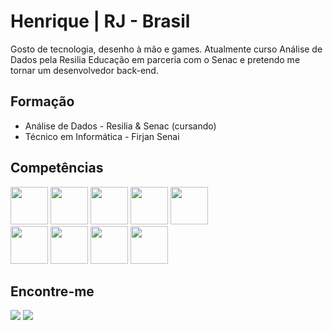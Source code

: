 # Henrique | RJ - Brasil

Gosto de tecnologia, desenho à mão e games. Atualmente curso Análise de Dados pela Resilia Educação em parceria com o Senac e pretendo me tornar um desenvolvedor back-end.

## Formação

* Análise de Dados - Resilia & Senac (cursando)
* Técnico em Informática - Firjan Senai

## Competências

<div>
  <img src="https://cdn.jsdelivr.net/gh/devicons/devicon@latest/icons/mysql/mysql-original.svg"  width=60 />
  <img src="https://cdn.jsdelivr.net/gh/devicons/devicon/icons/php/php-plain.svg" width=60 />
  <img src="https://cdn.jsdelivr.net/gh/devicons/devicon/icons/git/git-plain-wordmark.svg" width=60 />
  <img src="https://cdn.jsdelivr.net/gh/devicons/devicon/icons/html5/html5-original.svg" width=60 />
  <img src="https://cdn.jsdelivr.net/gh/devicons/devicon/icons/javascript/javascript-original.svg" width=60 />
</div>
<div>
  <img src="https://cdn.jsdelivr.net/gh/devicons/devicon/icons/python/python-original.svg" width=60 />
  <img src="https://cdn.jsdelivr.net/gh/devicons/devicon/icons/pandas/pandas-original.svg" width=60 />
  <img src="https://cdn.jsdelivr.net/gh/devicons/devicon/icons/jupyter/jupyter-original-wordmark.svg" width=60 />
  <img src="https://cdn.jsdelivr.net/gh/devicons/devicon/icons/numpy/numpy-original.svg" width=60 />
</div>

## Encontre-me

<div>
<a href="https://henrique-esilva.itch.io" target="_blank"><img loading="lazy" src="https://img.shields.io/badge/-itch.io-FF1726?style=for-the-badge" target="_blank"></a>  
<a href="https://www.linkedin.com/in/pedro-henrique-silva-683007215?utm_source=share" target="_blank"><img loading="lazy" src="https://img.shields.io/badge/-Linkedin-1167fa?style=for-the-badge&logo=linkedin&logoColor=white" target="_blank"></a>
</div>

<!--
<a href="https://henrique-esilva.itch.io" target="_blank"><img loading="lazy" src="./itchdotio.svg" target="_blank" width=50></a>
<a href="https://instagram.com/seu-usuário-instagram-aqui" target="_blank"><img loading="lazy" src="https://img.shields.io/badge/-itch.io-FF1726?style=for-the-badge" target="_blank"></a>
<a href="https://instagram.com/seu-usuário-instagram-aqui" target="_blank"><img loading="lazy" src="https://img.shields.io/badge/-Instagram-%23E4405F?style=for-the-badge&logo=instagram&logoColor=white" target="_blank"></a>
<a href="https://www.twitch.tv/seu-usuário-aqui" target="_blank"><img loading="lazy" src="https://img.shields.io/badge/Twitch-9146FF?style=for-the-badge&logo=twitch&logoColor=white" target="_blank"></a>
<a href = "mailto:contato@seu-usuário-aqui"><img loading="lazy" src="https://img.shields.io/badge/Gmail-D14836?style=for-the-badge&logo=gmail&logoColor=white" target="_blank"></a>
<a href="https://www.linkedin.com/in/seu-usuário-linkedln-aqui" target="_blank"><img loading="lazy" src="https://img.shields.io/badge/-LinkedIn-%230077B5?style=for-the-badge&logo=linkedin&logoColor=white" target="_blank"></a>
</div>

<!--
https://www.alura.com.br/artigos/como-criar-um-readme-para-seu-perfil-github !-->
